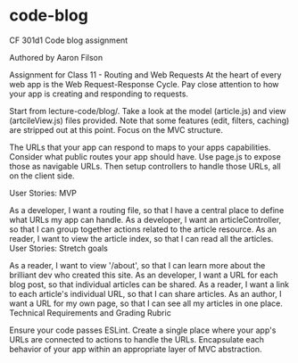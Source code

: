 # code-blog
CF 301d1 Code blog assignment

Authored by Aaron Filson

Assignment for Class 11 - Routing and Web Requests
At the heart of every web app is the Web Request-Response Cycle. Pay close attention to how your app is creating and responding to requests.

Start from lecture-code/blog/. Take a look at the model (article.js) and view (artcileView.js) files provided. Note that some features (edit, filters, caching) are stripped out at this point. Focus on the MVC structure.

The URLs that your app can respond to maps to your apps capabilities. Consider what public routes your app should have. Use page.js to expose those as navigable URLs. Then setup controllers to handle those URLs, all on the client side.

User Stories: MVP

As a developer, I want a routing file, so that I have a central place to define what URLs my app can handle.
As a developer, I want an articleController, so that I can group together actions related to the article resource.
As an reader, I want to view the article index, so that I can read all the articles.
User Stories: Stretch goals

As a reader, I want to view '/about', so that I can learn more about the brilliant dev who created this site.
As an developer, I want a URL for each blog post, so that individual articles can be shared.
As a reader, I want a link to each article's individual URL, so that I can share articles.
As an author, I want a URL for my own page, so that I can see all my articles in one place.
Technical Requirements and Grading Rubric

Ensure your code passes ESLint.
Create a single place where your app's URLs are connected to actions to handle the URLs.
Encapsulate each behavior of your app within an appropriate layer of MVC abstraction.

